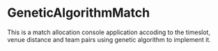 # GeneticAlgorithmMatch
This is a match allocation console application accoding to the timeslot, venue distance and team pairs using genetic algorithm to implement it.
